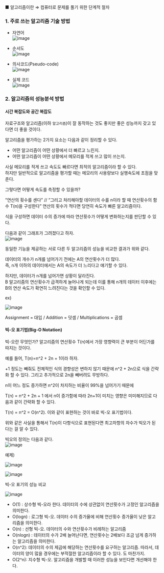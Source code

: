 ■ 알고리즘이란 ⇒ 컴퓨터로 문제를 풀기 위한 단계적 절차

### 1. 주로 쓰는 알고리즘 기술 방법 
- 자연어  
![image](https://user-images.githubusercontent.com/64796257/148893834-72d08063-7536-4f47-a6bb-507affbbe2a2.png)

- 순서도  
![image](https://user-images.githubusercontent.com/64796257/148893846-88f55c40-9794-4700-b2fa-f500c46b61d9.png)

- 의사코드(Pseudo-code)  
![image](https://user-images.githubusercontent.com/64796257/148893863-b1a83be9-535f-4cea-bafb-9bd52fbb9657.png)

- 실제 코드  
![image](https://user-images.githubusercontent.com/64796257/148893868-bb073efe-8727-4951-aba4-30f28e92fb56.png)

### 2. 알고리즘의 성능분석 방법

#### 시간 복잡도와 공간 복잡도 

자료구조와 알고리즘(이하 `알고리즘`)이 잘 동작하는 것도 좋지만 좋은 성능까지 갖고 있다면 더 좋을 것이다.

알고리즘을 평가하는 2가지 요소는 다음과 같이 정리할 수 있다.
- 어떤 알고리즘이 어떤 상황에서 더 빠르고 느린지.
- 어떤 알고리즘이 어떤 상황에서 메모리를 적게 쓰고 많이 쓰는지.

사실 메모리를 적게 쓰고 속도도 빠르다면 최적의 알고리즘이라 할 수 있다.  
하지만 일반적으로 알고리즘을 평가할 때는 메모리의 사용량보다 실행속도에 초점을 맞춘다.

그렇다면 어떻게 속도를 측정할 수 있을까?

“연산의 횟수를 센다” // “그리고 처리해야할 데이터의 수를 n이라 할 때 연산횟수의 함수 T(n)을 구성한다”
연산의 횟수가 적다면 당연히 속도가 빠른 알고리즘이다.

식을 구성하면 데이터 수의 증가에 따라 연산횟수가 어떻게 변화하는지를 판단할 수 있다.

다음과 같이 그래프가 그려졌다고 하자.  
![image](https://user-images.githubusercontent.com/64796257/148894144-60609912-366f-49b9-be1d-927e53a2b7f5.png)

동일한 기능을 제공하는 서로 다른 두 알고리즘의 성능을 비교한 결과가 위와 같다.

데이터의 개수가 n개를 넘어가기 전에는 A의 연산횟수가 더 많다.  
즉, n개 이하의 데이터에서는 A의 속도가 더 느리다고 얘기할 수 있다.

하지만, 데이터가 n개를 넘어가면 상황이 달라진다.   
B 알고리즘의 연산횟수가 급격하게 늘어나게 되는데 이를 통해 n개의 데이터 이후에는 B의 연산 속도가 확연히 느려진다는 것을 확인할 수 있다.

ex) 

![image](https://user-images.githubusercontent.com/64796257/148894271-f3216794-3a7b-4d3d-b973-8cd917d38279.png)

Assignment = 대입 / Addition = 덧셈 / Multiplications = 곱셈

#### 빅-오 표기법(Big-O Notation)

빅-오란 무엇인가? 알고리즘의 연산횟수 T(n)에서 가장 영향력이 큰 부분이 어딘가를 따지는 것이다.

예를 들어, T(n)=n^2 + 2n + 1이라 하자.

+1 정도는 빼줘도 전체적인 식의 경향성은 변하지 않기 때문에 n^2 + 2n으로 식을 간략화 할 수 있다. 그리고 추가적으로 2n을 빼버려도 무방하다.  

n이 어느 정도 증가하면 n^2이 차지하는 비율이 99%을 넘어가기 때문에 

T(n) = n^2 + 2n + 1 에서 n이 증가함에 따라 2n+1이 미치는 영향은 미미해지므로 다음과 같이 간략화 할 수 있다.

T(n) = n^2 = O(n^2). 이와 같이 표현하는 것이 바로 빅-오 표기법이다.

위와 같은 사실을 통해서 T(n)이 다항식으로 표현된다면 최고차항의 차수가 빅오가 된다는 걸 알 수 있다.

빅오의 정의는 다음과 같다.  
![image](https://user-images.githubusercontent.com/64796257/148894748-4a5aa252-a05a-482e-a085-417002332730.png)

예제) 

![image](https://user-images.githubusercontent.com/64796257/148895244-5df6e7b9-9e24-4e2a-a83d-92a57b51f720.png)

![image](https://user-images.githubusercontent.com/64796257/148895254-62c5a675-daff-4e92-a2b9-3f74011ffc46.png)

빅-오 표기의 성능 비교

![image](https://user-images.githubusercontent.com/64796257/148895267-e0bed82d-7454-463e-b2f2-a3cb56829bb8.png)

- O(1) : 상수형 빅-오라 한다. 데이터의 수에 상관없이 연산횟수가 고정인 알고리즘을 의미한다.
- O(logn) : 로그형 빅-오. 데이터 수의 증가율에 비해 연산횟수 증가율이 낮은 알고리즘을 의미한다.
- O(n) : 선형 빅-오. 데이터의 수와 연산횟수가 비례하는 알고리즘
- O(nlogn) : 데이터의 수가 2배 늘어난다면, 연산횟수는 2배보다 조금 넘게 증가하는 알고리즘을 의미한다.
- O(n^2): 데이터의 수의 제곱에 해당하는 연산횟수를 요구하는 알고리즘. 따라서, 데이터의 양이 많을 경우에는 부적절한 알고리즘이라 할 수 있다. 도 마찬가지.
- O(2^n): 지수형 빅-오. 알고리즘을 개발할 때 이러한 성능을 보인다면 개선해야 한다.







